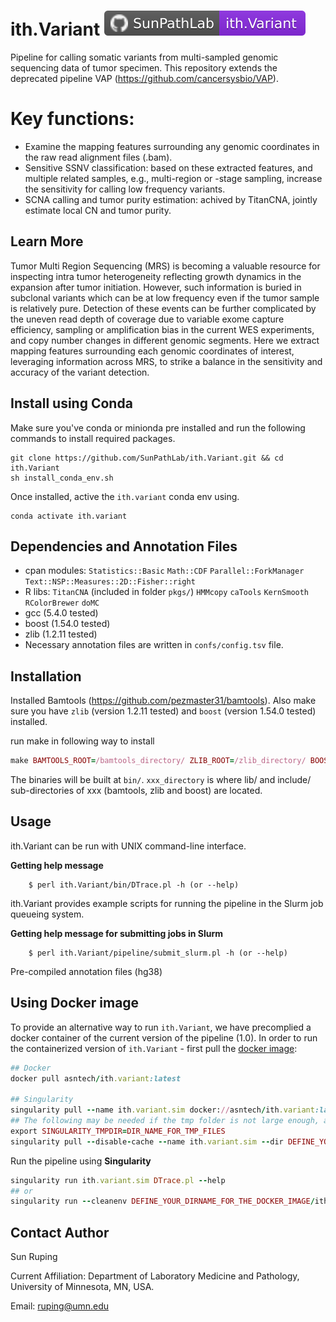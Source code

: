 # ith.Variant  ![ith.Variant][badge_ithVariant]

Pipeline for calling somatic variants from multi-sampled genomic sequencing data of tumor specimen. This repository extends the deprecated pipeline VAP (https://github.com/cancersysbio/VAP).


# Key functions:
* Examine the mapping features surrounding any genomic coordinates in the raw read alignment files (.bam).
* Sensitive SSNV classification: based on these extracted features, and multiple related samples, e.g., multi-region or -stage sampling, increase the sensitivity for calling low frequency variants.
* SCNA calling and tumor purity estimation: achived by TitanCNA, jointly estimate local CN and tumor purity.


Learn More
---
Tumor Multi Region Sequencing (MRS) is becoming a valuable resource for inspecting intra tumor heterogeneity reflecting growth dynamics in the expansion after tumor initiation. However, such information is buried in subclonal variants which can be at low frequency even if the tumor sample is relatively pure. Detection of these events can be further complicated by the uneven read depth of coverage due to variable exome capture efficiency, sampling or amplification bias in the current WES experiments, and copy number changes in different genomic segments. Here we extract mapping features surrounding each genomic coordinates of interest, leveraging information across MRS, to  strike a balance in the sensitivity and accuracy of the variant detection.


Install using Conda
---
Make sure you've conda or minionda pre installed and run the following commands to install required packages.

```shell
git clone https://github.com/SunPathLab/ith.Variant.git && cd ith.Variant
sh install_conda_env.sh
```
Once installed, active the `ith.variant` conda env using.

```shell
conda activate ith.variant
```

Dependencies and Annotation Files
---
* cpan modules: ``Statistics::Basic`` ``Math::CDF`` ``Parallel::ForkManager`` ``Text::NSP::Measures::2D::Fisher::right``
* R libs: ``TitanCNA`` (included in folder `pkgs/`) ``HMMcopy`` ``caTools`` ``KernSmooth`` ``RColorBrewer`` ``doMC``
* gcc (5.4.0 tested)
* boost (1.54.0 tested)
* zlib (1.2.11 tested)
* Necessary annotation files are written in ``confs/config.tsv`` file.


Installation
---

Installed Bamtools (https://github.com/pezmaster31/bamtools). Also make sure you have `zlib` (version 1.2.11 tested) and `boost` (version 1.54.0 tested) installed. 

run make in following way to install

```ruby
make BAMTOOLS_ROOT=/bamtools_directory/ ZLIB_ROOT=/zlib_directory/ BOOST_ROOT=/boost_directory/
```

The binaries will be built at `bin/`. `xxx_directory` is where lib/ and include/ sub-directories of xxx (bamtools, zlib and boost) are located.





Usage
---

ith.Variant can be run with UNIX command-line interface.

**Getting help message**

        $ perl ith.Variant/bin/DTrace.pl -h (or --help)


ith.Variant provides example scripts for running the pipeline in the Slurm job queueing system.

**Getting help message for submitting jobs in Slurm**

        $ perl ith.Variant/pipeline/submit_slurm.pl -h (or --help)


Pre-compiled annotation files (hg38)


Using Docker image 
---

To provide an alternative way to run `ith.Variant`, we have precomplied a docker container of the current version of the pipeline (1.0). In order to run the containerized version of `ith.Variant` - first pull the [docker image](https://hub.docker.com/r/asntech/ith.variant):

```ruby
## Docker
docker pull asntech/ith.variant:latest

## Singularity
singularity pull --name ith.variant.sim docker://asntech/ith.variant:latest
## The following may be needed if the tmp folder is not large enough, and users would like to pull the container into a specified directory
export SINGULARITY_TMPDIR=DIR_NAME_FOR_TMP_FILES
singularity pull --disable-cache --name ith.variant.sim --dir DEFINE_YOUR_DIRNAME_FOR_THE_DOCKER_IMAGE docker://asntech/ith.variant:latest
```


Run the pipeline using **Singularity**

```ruby
singularity run ith.variant.sim DTrace.pl --help
## or
singularity run --cleanenv DEFINE_YOUR_DIRNAME_FOR_THE_DOCKER_IMAGE/ith.variant.sim DTrace.pl -h
```


Contact Author
---
Sun Ruping

Current Affiliation:
Department of Laboratory Medicine and Pathology, University of Minnesota, MN, USA.

Email: ruping@umn.edu

[badge_ithVariant]:      assets/badges/badge_ith.Variant.svg
